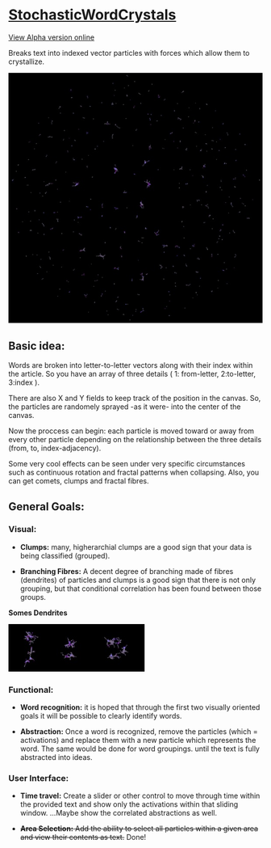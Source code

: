# [StochasticWordCrystals](https://travisa9.github.io/WordSpace/)
[View Alpha version online](https://travisa9.github.io/WordSpace/)


Breaks text into indexed vector particles with forces which allow them to crystallize.

![IMAGE](/docs/Plot.jpg)

## Basic idea:

Words are broken into letter-to-letter vectors along with their index within the article. 
So you have an array of three details ( 1: from-letter, 2:to-letter, 3:index ). 

There are also X and Y fields to keep track of the position in the canvas. 
So, the particles are randomely sprayed -as it were- into the center of the canvas. 

Now the proccess can begin: each particle is moved toward or away from every other particle 
depending on the relationship between the three details (from, to, index-adjacency).

Some very cool effects can be seen under very specific circumstances such as continuous rotation 
and fractal patterns when collapsing. Also, you can get comets, clumps and fractal fibres.

## General Goals:

### Visual:

* **Clumps:** many, higherarchial clumps are a good sign that your data is being classified (grouped).

* **Branching Fibres:** A decent degree of branching made of fibres (dendrites) of particles and clumps is a good sign 
that there is not only grouping, but that conditional correlation has been found between those groups.

**Somes Dendrites**

![Dendrites](/docs/Dendrites.jpg)

### Functional: 

* **Word recognition:** it is hoped that through the first two visually oriented goals it will be possible to 
clearly identify words.

* **Abstraction:** Once a word is recognized, remove the particles (which = activations) 
and replace them with a new particle which represents the word. The same would be done for word groupings. 
until the text is fully abstracted into ideas.


### User Interface:

* **Time travel:** Create a slider or other control to move through time within the provided text and show only 
the activations within that sliding window. ...Maybe show the correlated abstractions as well.

* ~~**Area Selection:** Add the ability to select all particles within a given area and view their contents as text.~~ Done!





